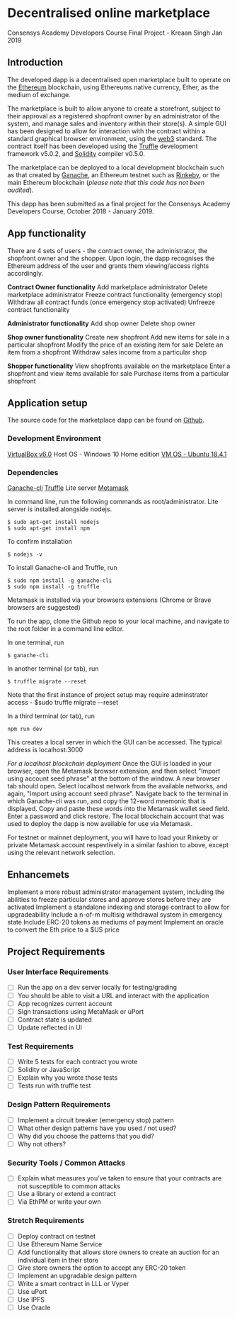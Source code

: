 # Decentralised online marketplace
Consensys Academy Developers Course
Final Project - Kreaan Singh
Jan 2019

## Introduction

The developed dapp is a decentralised open marketplace built to operate on the [Ethereum](https://ethereum.org/) blockchain, using Ethereums native currency, Ether, as the medium of exchange.

The marketplace is built to allow anyone to create a storefront, subject to their approval as a registered shopfront owner by an administrator of the system, and manage sales and inventory within their store(s). A simple GUI has been designed to allow for interaction with the contract within a standard graphical browser environment, using the [web3](https://blockchainhub.net/web3-decentralized-web) standard. The contract itself has been developed using the [Truffle](https://truffleframework.com/truffle) development framework v5.0.2, and [Solidity](https://solidity.readthedocs.io/en/v0.5.1/) compiler v0.5.0.

The marketplace can be deployed to a local development blockchain such as that created by [Ganache](https://truffleframework.com/ganache), an Ethereum testnet such as [Rinkeby](https://rinkeby.etherscan.io/), or the main Ethereum blockchain (*please note that this code has not been audited*).

This dapp has been submitted as a final project for the Consensys Academy Developers Course, October 2018 - January 2019.

## App functionality

There are 4 sets of users - the contract owner, the administrator, the shopfront owner and the shopper. Upon login, the dapp recognises the Ethereum address of the user and grants them viewing/access rights accordingly.

**Contract Owner functionality**
Add marketplace administrator
Delete marketplace administrator
Freeze contract functionality (emergency stop)
Withdraw all contract funds (once emergency stop activated)
Unfreeze contract functionality

**Administrator functionality**
Add shop owner
Delete shop owner

**Shop owner functionality**
Create new shopfront
Add new items for sale in a particular shopfront
Modify the price of an existing item for sale
Delete an item from a shopfront
Withdraw sales income from a particular shop

**Shopper functionality**
View shopfronts available on the marketplace
Enter a shopfront and view items available for sale
Purchase items from a particular shopfront


## Application setup

The source code for the marketplace dapp can be found on [Github](https://github.com/dev-bootcamp-2019/final-project-SuperSuperSingh/). 

### Development Environment 
[VirtualBox v6.0](https://www.virtualbox.org/wiki/Downloads)
Host OS - Windows 10 Home edition
[VM OS - Ubuntu 18.4.1](https://www.ubuntu.com/download/desktop)

### Dependencies
[Ganache-cli](https://truffleframework.com/ganache)
[Truffle](https://truffleframework.com/truffle)
Lite server
[Metamask](https://metamask.io/)

In command line, run the following commands as root/administrator. Lite server is installed alongside nodejs.
```
$ sudo apt-get install nodejs
$ sudo apt-get install npm
```

To confirm installation
```
$ nodejs -v
```

To install Ganache-cli and Truffle, run
```
$ sudo npm install -g ganache-cli
$ sudo npm install -g truffle
```

Metamask is installed via your browsers extensions (Chrome or Brave browsers are suggested)

To run the app, clone the Github repo to your local machine, and navigate to the root folder in a command line editor.

In one terminal, run
```
$ ganache-cli
```

In another terminal (or tab), run
```
$ truffle migrate --reset
```
Note that the first instance of project setup may require adminstrator access - $sudo truffle migrate --reset

In a third terminal (or tab), run
```
npm run dev
```

This creates a local server in which the GUI can be accessed. The typical address is localhost:3000

*For a localhost blockchain deployment* Once the GUI is loaded in your browser, open the Metamask browser extension, and then select "Import using account seed phrase" at the bottom of the window. A new browser tab should open. Select localhost network from the available networks, and again, "Import using account seed phrase". Navigate back to the terminal in which Ganache-cli was run, and copy the 12-word mnemonic that is displayed. Copy and paste these words into the Metamask wallet seed field. Enter a password and click restore. The local blockchain account that was used to deploy the dapp is now available for use via Metamask.

For testnet or mainnet deployment, you will have to load your Rinkeby or private Metamask account respevtively in a similar fashion to above, except using the relevant network selection.

## Enhancemets
Implement a more robust administrator management system, including the abilities to freeze particular stores and approve stores before they are activated
Implement a standalone indexing and storage contract to allow for upgradeability
Include a n-of-m multisig withdrawal system in emergency state
Include ERC-20 tokens as mediums of payment
Implement an oracle to convert the Eth price to a $US price

## Project Requirements
### User Interface Requirements
- [ ] Run the app on a dev server locally for testing/grading
- [ ] You should be able to visit a URL and interact with the application
- [ ] App recognizes current account
- [ ] Sign transactions using MetaMask or uPort
- [ ] Contract state is updated
- [ ] Update reflected in UI
### Test Requirements
- [ ] Write 5 tests for each contract you wrote
- [ ] Solidity or JavaScript
- [ ] Explain why you wrote those tests
- [ ] Tests run with truffle test
### Design Pattern Requirements
- [ ] Implement a circuit breaker (emergency stop) pattern
- [ ] What other design patterns have you used / not used?
- [ ] Why did you choose the patterns that you did?
- [ ] Why not others?
### Security Tools / Common Attacks
- [ ] Explain what measures you’ve taken to ensure that your contracts are not susceptible to common attacks
- [ ] Use a library or extend a contract
- [ ] Via EthPM or write your own
### Stretch Requirements
- [ ] Deploy contract on testnet
- [ ] Use Ethereum Name Service
- [ ] Add functionality that allows store owners to create an auction for an individual item in their store
- [ ] Give store owners the option to accept any ERC-20 token
- [ ] Implement an upgradable design pattern
- [ ] Write a smart contract in LLL or Vyper
- [ ] Use uPort
- [ ] Use IPFS
- [ ] Use Oracle
